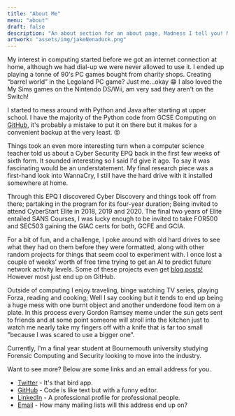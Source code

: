 ```yaml
---
title: "About Me"
menu: "about"
draft: false
description: "An about section for an about page, Madness I tell you! Madness!"
artwork: "assets/img/jakeNenaduck.png"
---
```

My interest in computing started before we got an internet connection at home, although we had dial-up we were never allowed to use it. I ended up playing a tonne of 90's PC games bought from charity shops. Creating “barrel world” in the Legoland PC game? Just me…okay &#128513; I also loved the My Sims games on the Nintendo DS/Wii, am very sad they aren't on the Switch!

I started to mess around with Python and Java after starting at upper school. I have the majority of the Python code from GCSE Computing on [GitHub](https://github.com/JakeNTech/GCSE-Python-Code), it's probably a mistake to put it on there but it makes for a convenient backup at the very least. &#128541;

Things took an even more interesting turn when a computer science teacher told us about a Cyber Security EPQ back in the first few weeks of sixth form. It sounded interesting so I said I'd give it ago. To say it was fascinating would be an understatement. My final research piece was a first-hand look into WannaCry, I still have the hard drive with it installed somewhere at home.

Through this EPQ I discovered Cyber Discovery and things took off from there; partaking in the program for its four-year duration; Being invited to attend CyberStart Elite in 2018, 2019 and 2020. The final two years of Elite entailed SANS Courses, I was lucky enough to be invited to take FOR500 and SEC503 gaining the GIAC certs for both, GCFE and GCIA.

For a bit of fun, and a challenge, I poke around with old hard drives to see what they had on them before they were formatted, along with other random projects for things that seem cool to experiment with. I once lost a couple of weeks’ worth of free time trying to get an AI to predict future network activity levels. Some of these projects even get [blog posts!](https://jakentech.com/blog) However most just end up on GitHub.

Outside of computing I enjoy traveling, binge watching TV series, playing Forza, reading and cooking; Well I say cooking but it tends to end up being a huge mess with one burnt object and another underdone food item on a plate. In this process every Gordon Ramsey meme under the sun gets sent to friends and at some point someone will stroll into the kitchen just to watch me nearly take my fingers off with a knife that is far too small "because I was scared to use a bigger one".

Currently, I'm a final year student at Bournemouth university studying Forensic Computing and Security looking to move into the industry.

Want to see more? Below are some links and an email address for you.

<div class="social_links">
        <ul>
            <!-- Twitter -->
            <li><a href="https://twitter.com/jakentech">Twitter</a> - It's that bird app.</li>
            <!-- GitHub -->
            <li><a href="https://github.com/jakentech">GitHub</a> - Code is like text but with a funny editor.</li>
            <!-- LinkedIn -->
            <li><a href="https://www.linkedin.com/in/jake-nenadic-5a8989187/">LinkedIn</a> - A professional profile for professional people.</li>
            <!-- mail -->
            <li><a href="mailto:hello@jakentech.com">Email</a> - How many mailing lists will this address end up on?</li>
        </ul>
    </div>

<script onload="location_joke_selector()">
    // all the random locations
    var locations = {
        // index:location
        1:"So'ton Docks Bournemouth M27 WEST",
        2:"Bournemouth & ✈️ Christchurch A338",
        3:"The SOUTH WEST Poole, Wimborne A31",
        4:"Christchurch Hurn Parley Bournemouth International Airport B3073",
        5:"The NORTH Luton ✈️ M1",
        6:"A1139 A605 Peterborough, Wisbech (A47) N'hampton, Oundle",
        7:"St Pancras International",
        8:"This station is Bank. Change here for the DLR, Waterloo and City, Circle, Central and District lines",
        9:"M23(S) Brighton Crawley Gatwick ✈️",
        10:"M25 (M4, M40, M1) Heathrow ✈️ Watford, Staines",
        11:"This is a South Western Railway Service to London Waterloo",
        12:"(M2) Canterbury A2 Non-motorway traffic",
        13:"(M40, M4) Heathrow ✈️ M25",
        14:"London (C & W) A1",
    }
    // show the location on the site
    document.getElementById("this_location").innerHTML = "Location: "+locations[Math.floor((Math.random()*14)+1)]
</script>